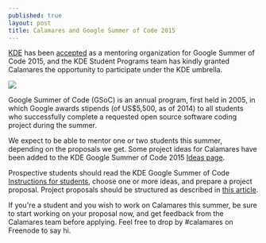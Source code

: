 ```yaml
---
published: true
layout: post
title: Calamares and Google Summer of Code 2015
---
```


[KDE](http://kde.org) has been [accepted](https://www.google-melange.com/gsoc/org2/google/gsoc2015/kde) as a mentoring organization for Google Summer of Code 2015, and the KDE Student Programs team has kindly granted Calamares the opportunity to participate under the KDE umbrella.

![](https://1.bp.blogspot.com/-vIaQK-is11M/VC2kGKZ3udI/AAAAAAAAYzY/aZ63pTa5h6U/s1600/image01.jpg)

<!--more-->

Google Summer of Code (GSoC) is an annual program, first held in 2005, in which Google awards stipends (of US$5,500, as of 2014) to all students who successfully complete a requested open source software coding project during the summer.

We expect to be able to mentor one or two students this summer, depending on the proposals we get. Some project ideas for Calamares have been added to the KDE Google Summer of Code 2015 [Ideas page](https://community.kde.org/GSoC/2015/Ideas#Calamares).

Prospective students should read the KDE Google Summer of Code [Instructions for students](https://community.kde.org/GSoC), choose one or more ideas, and prepare a project proposal. Project proposals should be structured as described in [this article](http://teom.org/blog/kde/how-to-write-a-kick-ass-proposal-for-google-summer-of-code/).

If you're a student and you wish to work on Calamares this summer, be sure to start working on your proposal now, and get feedback from the Calamares team before applying. Feel free to drop by #calamares on Freenode to say hi.
